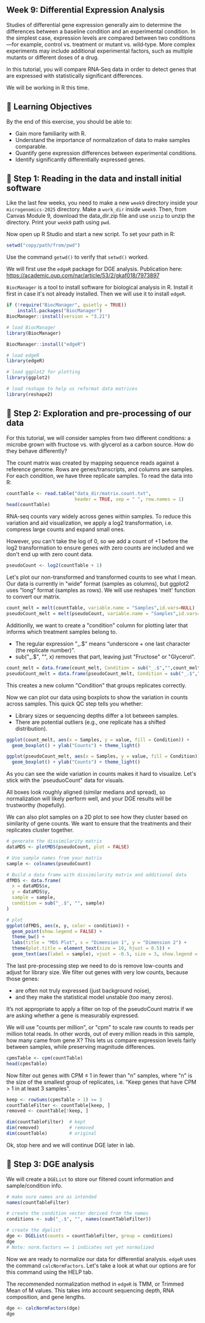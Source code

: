 ## Week 9: Differential Expression Analysis

Studies of differential gene expression generally aim to determine the differences between a baseline condition and an experimental condition. In the simplest case, expression levels are compared between two conditions—for example, control vs. treatment or mutant vs. wild‑type. More complex experiments may include additional experimental factors, such as multiple mutants or different doses of a drug.

In this tutorial, you will compare RNA‑Seq data in order to detect genes that are expressed with statistically significant differences. 

We will be working in R this time.

## 🧠 Learning Objectives

By the end of this exercise, you should be able to:
* Gain more familiarity with R. 
* Understand the importance of normalization of data to make samples comparable.
* Quantify gene expression differences between experimental conditions.
* Identify significantly differentially expressed genes. 


## 🧪 Step 1: Reading in the data and install initial software
Like the last few weeks, you need to make a new `week9` directory inside your `microgenomics-2025` directory. 
Make a `work_dir` inside `week9`. Then, from Canvas Module 9, download the data_dir.zip file and use `unzip` to unzip the directory. 
Print your `week9` path using `pwd`. 

Now open up R Studio and start a new script. To set your path in R:
```R
setwd("copy/path/from/pwd")
```
Use the command `getwd()` to verify that `setwd()` worked. 

We will first use the `edgeR` package for DGE analysis. 
Publication here: https://academic.oup.com/nar/article/53/2/gkaf018/7973897 

`BiocManager` is a tool to install software for biological analysis in R. Install it first in case it's not already installed. Then we will use it to install `edgeR`. 
```R
if (!require("BiocManager", quietly = TRUE))
    install.packages("BiocManager")
BiocManager::install(version = "3.21")

# load BiocManager
library(BiocManager)

BiocManager::install("edgeR")

# load edgeR
library(edgeR)

# load ggplot2 for plotting
library(ggplot2)

# load reshape to help us reformat data matrices
library(reshape2)

```

## 🧪 Step 2: Exploration and pre-processing of our data

For this tutorial, we will consider samples from two different conditions: a microbe grown with fructose vs. with glycerol as a carbon source. How do they behave differently? 

The count matrix was created by mapping sequence reads against a reference genome. Rows are genes/transcripts, and columns are samples. For each condition, we have three replicate samples. To read the data into R:

```R
countTable <- read.table("data_dir/matrix.count.txt",
                         header = TRUE, sep = "	", row.names = 1)
head(countTable)

```
RNA-seq counts vary widely across genes within samples. To reduce this variation and aid visualization, we apply a log2 transformation, i.e. compress large counts and expand small ones. 

However, you can't take the log of 0, so we add a count of +1 before the log2 transformation to ensure genes with zero counts are included and we don't end up with zero count data. 

```r
pseudoCount <- log2(countTable + 1)
```

Let's plot our non-transformed and transformed counts to see what I mean. 
Our data is currently in "wide" format (samples as columns), but ggplot2 uses "long" format (samples as rows). 
We will use reshapes 'melt' function to convert our matrix. 

```R
count_melt = melt(countTable, variable.name = "Samples",id.vars=NULL)
pseudoCount_melt = melt(pseudoCount, variable.name = "Samples",id.vars=NULL)
```

Additionlly, we want to create a "condition" column for plotting later that informs which treatment samples belong to. 

* The regular expression "_.$" means “underscore + one last character (the replicate number)”.
* sub("_.$", "", x) removes that part, leaving just "Fructose" or "Glycerol".
```R
count_melt = data.frame(count_melt, Condition = sub("_.$","",count_melt$Samples))
pseudoCount_melt = data.frame(pseudoCount_melt, Condition = sub("_.$","",pseudoCount_melt$Samples))
```
This creates a new column "Condition" that groups replicates correctly.

Now we can plot our data using boxplots to show the variation in counts across samples. 
This quick QC step tells you whether:

* Library sizes or sequencing depths differ a lot between samples.
* There are potential outliers (e.g., one replicate has a shifted distribution).

```R
ggplot(count_melt, aes(x = Samples, y = value, fill = Condition)) + 
  geom_boxplot() + ylab("Counts") + theme_light()

ggplot(pseudoCount_melt, aes(x = Samples, y = value, fill = Condition)) + 
  geom_boxplot() + ylab("Counts") + theme_light()
```
As you can see the wide variation in counts makes it hard to visualize. Let's stick with the `pseuduoCount" data for visuals. 

All boxes look roughly aligned (similar medians and spread), so normalization will likely perform well, and your DGE results will be trustworthy (hopefully). 

We can also plot samples on a 2D plot to see how they cluster based on similarity of gene counts. We want to ensure that the treatments and their replicates cluster together. 
```R
# generate the dissimilarity matrix
dataMDS <- plotMDS(pseudoCount, plot = FALSE)

# Use sample names from your matrix
sample <- colnames(pseudoCount)

# Build a data frame with dissimilarity matrix and additional data
dfMDS <- data.frame(
  x = dataMDS$x,
  y = dataMDS$y,
  sample = sample,
  condition = sub("_.$", "", sample)
)

# plot
ggplot(dfMDS, aes(x, y, color = condition)) +
  geom_point(show.legend = FALSE) +
  theme_bw() +
  labs(title = "MDS Plot", x = "Dimension 1", y = "Dimension 2") +
  theme(plot.title = element_text(size = 10, hjust = 0.5)) +
  geom_text(aes(label = sample), vjust = -0.5, size = 3, show.legend = FALSE)
```

The last pre-processing step we need to do is remove low-counts and adjust for library size. We filter out genes with very low counts, because those genes:
* are often not truly expressed (just background noise),
* and they make the statistical model unstable (too many zeros).

It’s not appropriate to apply a filter on top of the pseudoCount matrix if we are asking whether a gene is measurably expressed. 

We will use "counts per million", or "cpm" to scale raw counts to reads per million total reads. In other words, out of every million reads in this sample, how many came from gene X? This lets us compare expression levels fairly between samples, while preserving magnitude differences. 
```R
cpmsTable <- cpm(countTable)
head(cpmsTable)
```

Now filter out genes with CPM ≤ 1 in fewer than "n" samples, where "n" is the size of the smallest group of replicates, i.e. "Keep genes that have CPM > 1 in at least 3 samples".
```R
keep <- rowSums(cpmsTable > 1) >= 3
countTableFilter <- countTable[keep, ]
removed <- countTable[!keep, ]

dim(countTableFilter)  # kept
dim(removed)           # removed
dim(countTable)        # original
```

Ok, stop here and we will continue DGE later in lab. 

## 🧪 Step 3: DGE analysis

We will create a `DGEList` to store our filtered count information and sample/condition info.
```R
# make sure names are as intended
names(countTableFilter)

# create the condition vector derived from the names
conditions <- sub("_.$", "", names(countTableFilter))

# create the dgelist
dge <- DGEList(counts = countTableFilter, group = conditions)
dge
# Note: norm.factors == 1 indicates not yet normalized
```

Now we are ready to normalize our data for differential analysis. `edgeR` uses the command `calcNormFactors`. Let's take a look at what our options are for this command using the HELP tab. 

The recommended normalization method in `edgeR` is TMM, or Trimmed Mean of M values. This takes into account sequencing depth, RNA composition, and gene lengths. 

```R
dge <- calcNormFactors(dge)
dge
```
